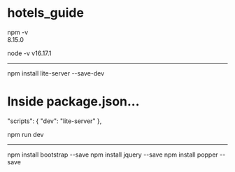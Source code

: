 # hotels_guide


npm -v  
8.15.0

node -v
v16.17.1 

-------------------------------------------
npm install lite-server --save-dev

# Inside package.json...
  "scripts": {
    "dev": "lite-server"
  },

  npm run dev

-------------------------------------------
  npm install bootstrap --save
  npm install jquery --save
  npm install popper --save

